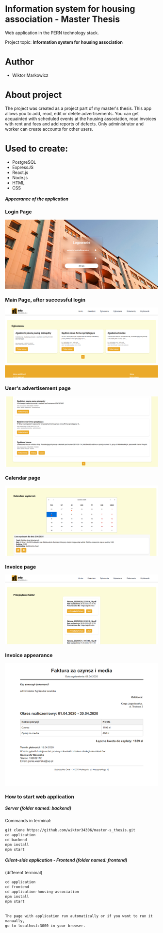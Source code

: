 # Information system for housing association - Master Thesis
Web application in the PERN technology stack.

Project topic: <b>Information system for housing association</b>

# Author
- Wiktor Markowicz

# About project
The project was created as a project part of my master's thesis. 
This app allows you to add, read, edit or delete advertisements. You can get acquainted with scheduled events at the housing association, read invoices with rent and fees and add reports of defects.
Only administrator and worker can create accounts for other users.

# Used to create: 
- PostgreSQL
- ExpressJS
- React.js
- Node.js
- HTML
- CSS

##### Appearance of the application
### Login Page
![Login Page](./img/login_page.png)

### Main Page, after successful login
![Main Page](./img/main_page.png)

### User's advertisement page
![User's advertisement page](./img/user_advertisement_panel.png)

### Calendar page
![Calendar page](./img/calendar_page.png)

### Invoice page
![Invoice page](./img/invoice_panel.png)

### Invoice appearance
![Invoice appearance](./img/invoice.png)

### How to start web application
##### Server (folder named: <b>backend</b>)
Commands in terminal:
```
git clone https://github.com/wiktor34306/master-s_thesis.git
cd application
cd backend
npm install
npm start
```
##### Client-side application - Frontend (folder named: <b>frontend</b>)
(different terminal)
```
cd application
cd frontend
cd application-housing-association
npm install
npm start


The page with application run automatically or if you want to run it manually,
go to localhost:3000 in your browser.
